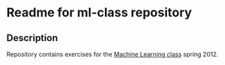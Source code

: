 # Readme for ml-class repository

## Description
Repository contains exercises for the [Machine Learning class](http://www.ml-class.org/) spring 2012.

